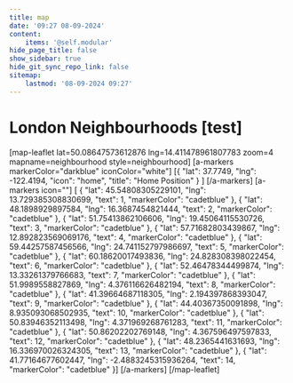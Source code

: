 ```yaml
---
title: map
date: '09:27 08-09-2024'
content:
    items: '@self.modular'
hide_page_title: false
show_sidebar: true
hide_git_sync_repo_link: false
sitemap:
    lastmod: '08-09-2024 09:27'
---
```


# London Neighbourhoods [test]
[map-leaflet lat=50.08647573612876 lng=14.411478961807783 zoom=4 mapname=neighbourhood style=neighbourhood]
[a-markers markerColor="darkblue"
iconColor="white"]
[{ "lat": 37.7749, "lng": -122.4194, "icon": "home", "title": "Home Position" } ]
[/a-markers]
[a-markers icon=""]
[  { "lat": 45.54808305229101,  "lng": 13.729385308830699, "text": 1, "markerColor": "cadetblue" },
{ "lat": 48.1898929897584,  "lng": 16.3687454821444, "text": 2, "markerColor": "cadetblue" },
{ "lat":  51.75413862106606,  "lng": 19.45064115530726, "text": 3, "markerColor": "cadetblue" },
{ "lat":  57.71682803439867,  "lng": 12.892823569069176, "text": 4, "markerColor": "cadetblue" },
{ "lat":  59.44257587456566,  "lng": 24.741152797986697, "text": 5, "markerColor": "cadetblue" },
{ "lat":  60.18620017493836,  "lng": 24.828308398022454, "text": 6, "markerColor": "cadetblue" },
{ "lat":  52.46478344499874,  "lng": 13.33261379766683, "text": 7, "markerColor": "cadetblue" },
{ "lat":  51.9989558827869,  "lng": 4.376116626482194, "text": 8, "markerColor": "cadetblue" },
{ "lat":  41.39664687118305,  "lng": 2.194397868393047, "text": 9, "markerColor": "cadetblue" },
{ "lat":  44.40367350091898,  "lng": 8.935093068502935, "text": 10, "markerColor": "cadetblue" },
{ "lat":  50.83946352113498,  "lng": 4.371969268761283, "text": 11, "markerColor": "cadetblue" },
{ "lat":  50.86202202769148,  "lng": 4.367596497597833, "text": 12, "markerColor": "cadetblue" },
{ "lat":  48.2365441631693,  "lng": 16.336970026324305, "text": 13, "markerColor": "cadetblue" },
{ "lat":  41.77164677602447,  "lng": -2.4883245315936264, "text": 14, "markerColor": "cadetblue" }]
[/a-markers]
[/map-leaflet]